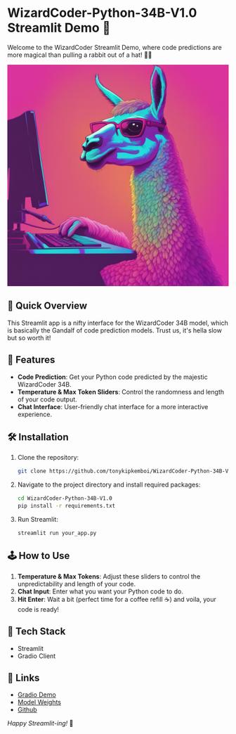 # WizardCoder-Python-34B-V1.0 Streamlit Demo 🎈

Welcome to the WizardCoder Streamlit Demo, where code predictions are more magical than pulling a rabbit out of a hat! 🐰✨

![Llama](llama.png)

## 🚀 Quick Overview

This Streamlit app is a nifty interface for the WizardCoder 34B model, which is basically the Gandalf of code prediction models. Trust us, it's hella slow but so worth it!

## 📜 Features

- **Code Prediction**: Get your Python code predicted by the majestic WizardCoder 34B.
- **Temperature & Max Token Sliders**: Control the randomness and length of your code output.
- **Chat Interface**: User-friendly chat interface for a more interactive experience.

## 🛠️ Installation

1. Clone the repository:

   ```bash
   git clone https://github.com/tonykipkemboi/WizardCoder-Python-34B-V1.0_Streamlit-Demo.git
   ```

2. Navigate to the project directory and install required packages:

   ```bash
   cd WizardCoder-Python-34B-V1.0
   pip install -r requirements.txt
   ```

3. Run Streamlit:

   ```bash
   streamlit run your_app.py
   ```

## 🕹️ How to Use

1. **Temperature & Max Tokens**: Adjust these sliders to control the unpredictability and length of your code.
2. **Chat Input**: Enter what you want your Python code to do.
3. **Hit Enter**: Wait a bit (perfect time for a coffee refill ☕) and voila, your code is ready!

## 🤖 Tech Stack

- Streamlit
- Gradio Client

## 🔗 Links

- [Gradio Demo](http://47.103.63.15:50085/)
- [Model Weights](https://huggingface.co/WizardLM/WizardCoder-Python-34B-V1.0)
- [Github](https://github.com/nlpxucan/WizardLM/tree/main/WizardCoder)

_Happy Streamlit-ing!_ 🎈
